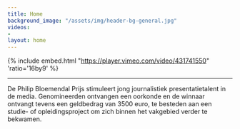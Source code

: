 ```yaml
---
title: Home
background_image: "/assets/img/header-bg-general.jpg"
videos:
- 
layout: home
---
```


{% include embed.html "https://player.vimeo.com/video/431741550" 'ratio='16by9' %}

---

De Philip Bloemendal Prijs stimuleert jong journalistiek presentatietalent in de media. Genomineerden ontvangen een oorkonde en de winnaar ontvangt tevens een geldbedrag van 3500 euro, te besteden aan een studie- of opleidingsproject om zich binnen het vakgebied verder te bekwamen.
